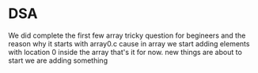 # DSA
We did complete the first few array tricky question for begineers and the reason why it starts with array0.c cause in array we start adding elements with location 0 inside the array that's it for now.
new things are about to start
we are adding something
